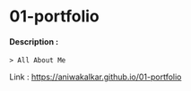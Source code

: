 # 01-portfolio

#### Description : 

    > All About Me

Link : https://aniwakalkar.github.io/01-portfolio